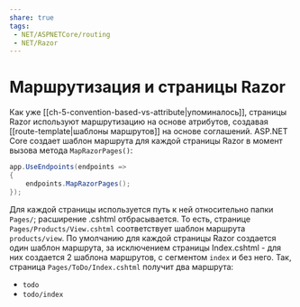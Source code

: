 ```yaml
---
share: true
tags:
 - NET/ASPNETCore/routing
 - NET/Razor
---
```

# Маршрутизация и страницы Razor
Как уже [[ch-5-convention-based-vs-attribute|упоминалось]], страницы Razor используют маршрутизацию на основе атрибутов, создавая [[route-template|шаблоны маршрутов]] на основе соглашений. ASP.NET Core создает шаблон маршрута для каждой страницы Razor в момент вызова метода `MapRazorPages()`:
```csharp
app.UseEndpoints(endpoints =>
{
	endpoints.MapRazorPages();
});
```
Для каждой страницы используется путь к ней относительно папки `Pages/`; расширение .cshtml отбрасывается. То есть, странице `Pages/Products/View.cshtml` соответствует шаблон маршрута `products/view`.
По умолчанию для каждой страницы Razor создается один шаблон маршрута, за исключением страницы Index.cshtml - для них создается 2 шаблона маршрутов, с сегментом `index` и без него. Так, страница `Pages/ToDo/Index.cshtml` получит два маршрута:
- `todo`
- `todo/index`

